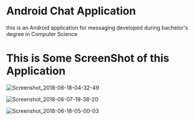 # Android Chat Application
this is an Android application for messaging 
developed during bachelor's degree in Computer Science

# This is Some ScreenShot of this Application

![Screenshot_2018-06-18-04-32-49](https://user-images.githubusercontent.com/34833208/73600078-d2d10980-454b-11ea-9842-b4ecbcdc4c10.png)


![Screenshot_2018-06-07-19-38-20](https://user-images.githubusercontent.com/34833208/73600052-884f8d00-454b-11ea-9775-448c86fc3cae.png)

![Screenshot_2018-06-18-05-00-03](https://user-images.githubusercontent.com/34833208/73600101-20e60d00-454c-11ea-946f-b00fd2667dbd.png)
